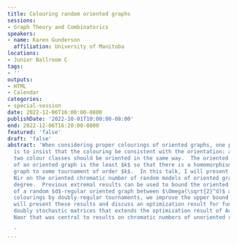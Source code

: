 ```yaml
---
title: Colouring random oriented graphs
sessions:
- Graph Theory and Combinatorics
speakers:
- name: Karen Gunderson
  affiliation: University of Manitoba
locations:
- Junior Ballroom C
tags:
- ''
outputs:
- HTML
- Calendar
categories:
- special-session
date: 2022-12-06T16:00:00-0800
publishDate: '2022-10-01T10:00:00-08:00'
end: 2022-12-06T16:20:00-0800
featured: 'false'
draft: 'false'
abstract: 'When considering proper colourings of oriented graphs, one possible approach
  is to insist that the colouring be consistent with the orientation: all edges between
  two colour classes should be oriented in the same way.  The oriented chromatic number
  of an oriented graph is the least $k$ so that there is a homomorphism from the oriented
  graph to some tournament of order $k$.  In this talk, I will present new work with
  Nir on the oriented chromatic number of random models of oriented graphs of bounded
  degree.  Previous extremal results can be used to bound the oriented chromatic number
  of a random $d$-regular oriented graph between $\Omega(\sqrt{2}^d)$ and $O(d^2 2^d)$.  Using
  colourings by doubly-regular tournaments, we improve the upper bound to $O(\sqrt{e}^d)$.  I
  will present these results and discuss an optimization result for functions over
  doubly stochastic matrices that extends the optimization result of Achlioptas and
  Naor that was central to results on chromatic numbers of unoriented random graphs.

  '
---
```

